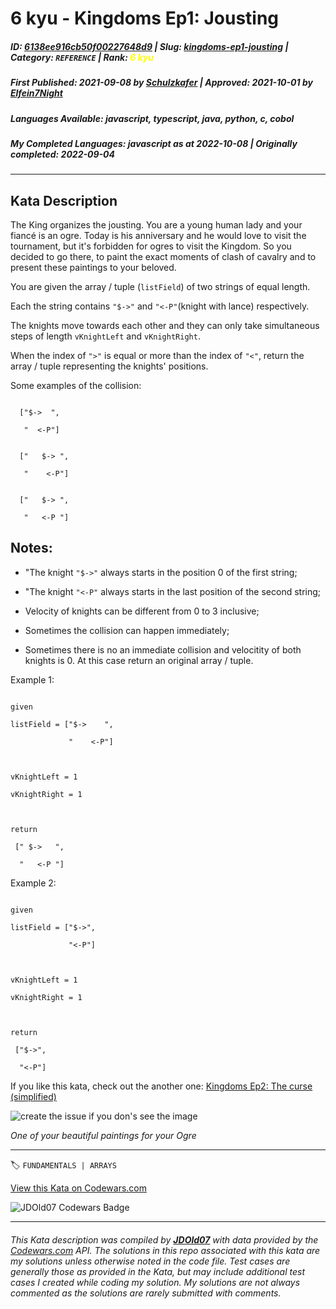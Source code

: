 # 6 kyu - Kingdoms Ep1: Jousting

##### **ID**: [6138ee916cb50f00227648d9](https://www.codewars.com/kata/6138ee916cb50f00227648d9) | **Slug**: [kingdoms-ep1-jousting](https://www.codewars.com/kata/6138ee916cb50f00227648d9) | **Category**: `REFERENCE` | **Rank**: <span style="color:yellow">6 kyu</span>

##### **First Published**: 2021-09-08 ***by*** [Schulzkafer](https://www.codewars.com/users/Schulzkafer) | **Approved**: 2021-10-01 ***by*** [Elfein7Night](https://www.codewars.com/users/Elfein7Night)

##### **Languages Available**: javascript, typescript, java, python, c, cobol

##### **My Completed Languages**: javascript ***as at*** 2022-10-08 | **Originally completed**: 2022-09-04

---

## Kata Description


The King organizes the jousting. You are a young human lady and your fiancé is an ogre. Today is his anniversary and he would love to visit the tournament, but it's forbidden for ogres to visit the Kingdom. So you decided to go there, to paint the exact moments of clash of cavalry and to present these paintings to your beloved.



You are given the array / tuple (`listField`) of two strings of equal length.

Each the string contains `"$->"` and `"<-P"`(knight with lance) respectively.

The knights move towards each other and they can only take simultaneous steps of length `vKnightLeft` and `vKnightRight`.

When the index of `">"` is equal or more than the index of `"<"`, return the array / tuple representing the knights' positions.



Some examples of the collision:

``` 

  ["$->  ",  

   "  <-P"]     

```

 

```

  ["   $-> ",

   "    <-P"]

```

 

```

  ["   $-> ",

   "   <-P "]

```

## Notes:

- "The knight `"$->"` always starts in the position 0 of the first string; 

- "The knight `"<-P"` always starts in the last position of the second string;

- Velocity of knights can be different from 0 to 3 inclusive;

- Sometimes the collision can happen immediately;

- Sometimes there is no an immediate collision and velocitity of both knights is 0. At this case return an original array / tuple.



Example 1:

```

given

listField = ["$->    ",

             "    <-P"]

             

vKnightLeft = 1

vKnightRight = 1  



return

 [" $->   ", 

  "   <-P "]

```



Example 2:

```

given

listField = ["$->",

             "<-P"]

             

vKnightLeft = 1

vKnightRight = 1  



return

 ["$->", 

  "<-P"]

```



If you like this kata, check out the another one: [Kingdoms Ep2: The curse (simplified)](https://www.codewars.com/kata/6159dda246a119001a7de465)



![create the issue if you don's see the image](https://upload.wikimedia.org/wikipedia/commons/d/d0/Paulus_Hector_Mair_Tjost_fig2.jpg)

_One of your beautiful paintings for your Ogre_











---


🏷 `FUNDAMENTALS | ARRAYS`


[View this Kata on Codewars.com](https://www.codewars.com/kata/6138ee916cb50f00227648d9)

![](https://www.codewars.com/users/jdold07/badges/large "JDOld07 Codewars Badge")

---

###### *This Kata description was compiled by [**JDOld07**](https://tpstech.dev) with data provided by the [Codewars.com](https://www.codewars.com) API.  The solutions in this repo associated with this kata are my solutions unless otherwise noted in the code file.  Test cases are generally those as provided in the Kata, but may include additional test cases I created while coding my solution.  My solutions are not always commented as the solutions are rarely submitted with comments.*
